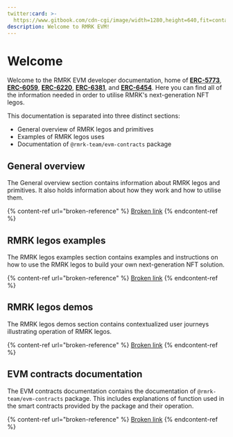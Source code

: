 ```yaml
---
twitter:card: >-
  https://www.gitbook.com/cdn-cgi/image/width=1280,height=640,fit=contain,dpr=1,format=auto/https%3A%2F%2F1458674740-files.gitbook.io%2F~%2Ffiles%2Fv0%2Fb%2Fgitbook-x-prod.appspot.com%2Fo%2Fspaces%252FTq32ebMmJw06cjFNsF9E%252Fsocialpreview%252FIr3W1KVJtfPMJJXad8HF%252FRMRK%2520EVM%2520Developer%2520Documentation_p.png%3Falt%3Dmedia%26token%3D79f4580a-5678-42f6-a76a-1014fe7e9d05
description: Welcome to RMRK EVM!
---
```


# Welcome

Welcome to the RMRK EVM developer documentation, home of [**ERC-5773**](https://eips.ethereum.org/EIPS/eip-5773), [**ERC-6059**](https://eips.ethereum.org/EIPS/eip-6059), [**ERC-6220**](https://eips.ethereum.org/EIPS/eip-6220), [**ERC-6381**](https://eips.ethereum.org/EIPS/eip-6381), and [**ERC-6454**](https://eips.ethereum.org/EIPS/eip-6454). Here you can find all of the information needed in order to utilise RMRK's next-generation NFT legos.

This documentation is separated into three distinct sections:

* General overview of RMRK legos and primitives
* Examples of RMRK legos uses
* Documentation of `@rmrk-team/evm-contracts` package

## General overview

The General overview section contains information about RMRK legos and primitives. It also holds information about how they work and how to utilise them.

{% content-ref url="broken-reference" %}
[Broken link](broken-reference)
{% endcontent-ref %}

## RMRK legos examples

The RMRK legos examples section contains examples and instructions on how to use the RMRK legos to build your own next-generation NFT solution.

{% content-ref url="broken-reference" %}
[Broken link](broken-reference)
{% endcontent-ref %}

## RMRK legos demos

The RMRK legos demos section contains contextualized user journeys illustrating operation of RMRK legos.

{% content-ref url="broken-reference" %}
[Broken link](broken-reference)
{% endcontent-ref %}

## EVM contracts documentation

The EVM contracts documentation contains the documentation of `@rmrk-team/evm-contracts` package. This includes explanations of function used in the smart contracts provided by the package and their operation.

{% content-ref url="broken-reference" %}
[Broken link](broken-reference)
{% endcontent-ref %}
